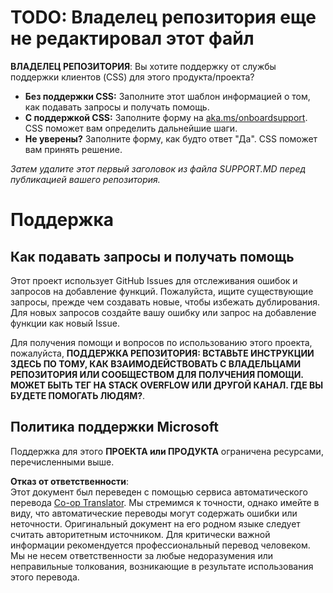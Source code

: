 <!--
CO_OP_TRANSLATOR_METADATA:
{
  "original_hash": "b7244261ee19497082edf33bcce64717",
  "translation_date": "2025-05-17T05:45:14+00:00",
  "source_file": "SUPPORT.md",
  "language_code": "ru"
}
-->
# TODO: Владелец репозитория еще не редактировал этот файл

**ВЛАДЕЛЕЦ РЕПОЗИТОРИЯ**: Вы хотите поддержку от службы поддержки клиентов (CSS) для этого продукта/проекта?

- **Без поддержки CSS:** Заполните этот шаблон информацией о том, как подавать запросы и получать помощь.
- **С поддержкой CSS:** Заполните форму на [aka.ms/onboardsupport](https://aka.ms/onboardsupport). CSS поможет вам определить дальнейшие шаги.
- **Не уверены?** Заполните форму, как будто ответ "Да". CSS поможет вам принять решение.

*Затем удалите этот первый заголовок из файла SUPPORT.MD перед публикацией вашего репозитория.*

# Поддержка

## Как подавать запросы и получать помощь

Этот проект использует GitHub Issues для отслеживания ошибок и запросов на добавление функций. Пожалуйста, ищите существующие запросы, прежде чем создавать новые, чтобы избежать дублирования. Для новых запросов создайте вашу ошибку или запрос на добавление функции как новый Issue.

Для получения помощи и вопросов по использованию этого проекта, пожалуйста, **ПОДДЕРЖКА РЕПОЗИТОРИЯ: ВСТАВЬТЕ ИНСТРУКЦИИ ЗДЕСЬ ПО ТОМУ, КАК ВЗАИМОДЕЙСТВОВАТЬ С ВЛАДЕЛЬЦАМИ РЕПОЗИТОРИЯ ИЛИ СООБЩЕСТВОМ ДЛЯ ПОЛУЧЕНИЯ ПОМОЩИ. МОЖЕТ БЫТЬ ТЕГ НА STACK OVERFLOW ИЛИ ДРУГОЙ КАНАЛ. ГДЕ ВЫ БУДЕТЕ ПОМОГАТЬ ЛЮДЯМ?**.

## Политика поддержки Microsoft

Поддержка для этого **ПРОЕКТА или ПРОДУКТА** ограничена ресурсами, перечисленными выше.

**Отказ от ответственности**:  
Этот документ был переведен с помощью сервиса автоматического перевода [Co-op Translator](https://github.com/Azure/co-op-translator). Мы стремимся к точности, однако имейте в виду, что автоматические переводы могут содержать ошибки или неточности. Оригинальный документ на его родном языке следует считать авторитетным источником. Для критически важной информации рекомендуется профессиональный перевод человеком. Мы не несем ответственности за любые недоразумения или неправильные толкования, возникающие в результате использования этого перевода.